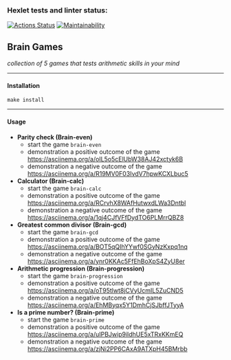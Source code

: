 ### Hexlet tests and linter status:
[![Actions Status](https://github.com/LittleCuteSandra/frontend-project-44/actions/workflows/hexlet-check.yml/badge.svg)](https://github.com/LittleCuteSandra/frontend-project-44/actions)
[![Maintainability](https://api.codeclimate.com/v1/badges/c3e4454376bc3f011f07/maintainability)](https://codeclimate.com/github/LittleCuteSandra/frontend-project-44/maintainability)

## Brain Games
_collection of 5 games that tests arithmetic skills in your mind_

---

#### Installation
``` make install ```

---
#### Usage

- __Parity check (Brain-even)__
    - start the game
    ``` brain-even ```
    - demonstration a positive outcome of the game
    https://asciinema.org/a/oIL5o5cElUbW38AJ42xctyk6B
    - demonstration a negative outcome of the game
    https://asciinema.org/a/R19MV0F03IvdV7hpwKCXLbuc5
- __Calculator (Brain-calc)__
    - start the game
    ``` brain-calc ```
    - demonstration a positive outcome of the game
    https://asciinema.org/a/RCrvhX8WAfHutwxdLWa3Dntbl
    - demonstration a negative outcome of the game
    https://asciinema.org/a/1qj4CJfVFfDydTO6PLMrrQBZ8
- __Greatest common divisor (Brain-gcd)__
    - start the game
    ``` brain-gcd ```
    - demonstration a positive outcome of the game
    https://asciinema.org/a/BOT5qQIhYYwf0SGyNzKxpq1nq
    - demonstration a negative outcome of the game
    https://asciinema.org/a/ynr0KKAc5FfEhBoXpS4ZyU8er
- __Arithmetic progression (Brain-progression)__
    - start the game
    ``` brain-progression ```
    - demonstration a positive outcome of the game
    https://asciinema.org/a/oT95tlwt8jCVyUcmIL5ZuCND5
    - demonstration a negative outcome of the game
    https://asciinema.org/a/EhMByqx5Y1DmhCjSJbffJTyyA
- __Is a prime number? (Brain-prime)__
    - start the game
    ``` brain-prime ```
    - demonstration a positive outcome of the game
    https://asciinema.org/a/uIPBJwip9ildhUE5xTRxKKmEQ
    - demonstration a negative outcome of the game
    https://asciinema.org/a/zjNi2PP6CAxA9ATXpH45BMrbb

